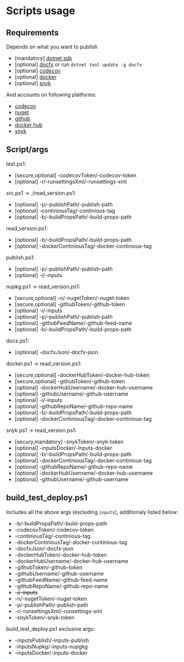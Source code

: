 # Scripts usage

## Requirements

Depends on what you want to publish

- [mandatory] [dotnet sdk](https://dotnet.microsoft.com/en-us/download/dotnet)
- [optional] [docfx](https://github.com/dotnet/docfx) or run `dotnet tool update -g docfx`
- [optional] [codecov](https://github.com/codecov/uploader/releases)
- [optional] [docker](https://www.docker.com/products/docker-desktop/)
- [optional] [snyk](https://github.com/snyk/cli/releases)

And accounts on following platforms:

- [codecov](https://app.codecov.io/gh)
- [nuget](https://www.nuget.org/)
- [github](https://github.com/)
- [docker hub](https://hub.docker.com/)
- [snyk](https://app.snyk.io/)

## Script/args

test.ps1:

- [secure,optional] -codecovToken/-codecov-token
- [optional] -r/-runsettingsXml/-runsettings-xml

src.ps1 -> ./read_version.ps1:

- [optional] -p/-publishPath/-publish-path
- [optional] -continiousTag/-continious-tag
- [optional] -b/-buildPropsPath/-build-props-path

read_version.ps1:

- [optional] -b/-buildPropsPath/-build-props-path
- [optional] -dockerContiniousTag/-docker-continious-tag

publish.ps1:

- [optional] -p/-publishPath/-publish-path
- [optional] -i/-inputs

nupkg.ps1 -> read_version.ps1:

- [secure,optional] -n/-nugetToken/-nuget-token
- [secure,optional] -githubToken/-github-token
- [optional] -i/-inputs
- [optional] -p/-publishPath/-publish-path
- [optional] -githubFeedName/-github-feed-name
- [optional] -b/-buildPropsPath/-build-props-path

docs.ps1:

- [optional] -docfxJson/-docfx-json

docker.ps1 -> read_version.ps1:

- [secure,optional] -dockerHubToken/-docker-hub-token
- [secure,optional] -githubToken/-github-token
- [optional] -dockerHubUsername/-docker-hub-username
- [optional] -githubUsername/-github-username
- [optional] -i/-inputs
- [optional] -githubRepoName/-github-repo-name
- [optional] -b/-buildPropsPath/-build-props-path
- [optional] -dockerContiniousTag/-docker-continious-tag

snyk.ps1 -> read_version.ps1:

- [secury,mandatory] -snykToken/-snyk-token
- [optional] -inputsDocker/-inputs-docker
- [optional] -b/-buildPropsPath/-build-props-path
- [optional] -dockerContiniousTag/-docker-continious-tag
- [optional] -githubRepoName/-github-repo-name
- [optional] -dockerHubUsername/-docker-hub-username
- [optional] -githubUsername/-github-username

## build_test_deploy.ps1

Includes all the above args (excluding `inputs`), additionaly listed below:

- -b/-buildPropsPath/-build-props-path
- -codecovToken/-codecov-token
- -continiousTag/-continious-tag
- -dockerContiniousTag/-docker-continious-tag
- -docfxJson/-docfx-json
- -dockerHubToken/-docker-hub-token
- -dockerHubUsername/-docker-hub-username
- -githubToken/-github-token
- -githubUsername/-github-username
- -githubFeedName/-github-feed-name
- -githubRepoName/-github-repo-name
- ~~-i/-inputs~~
- -n/-nugetToken/-nuget-token
- -p/-publishPath/-publish-path
- -r/-runsettingsXml/-runsettings-xml
- -snykToken/-snyk-token

build_test_deploy.ps1 exclusive args:

- -inputsPublish/-inputs-publish
- -inputsNupkg/-inputs-nupgkg
- -inputsDocker/-inputs-docker
